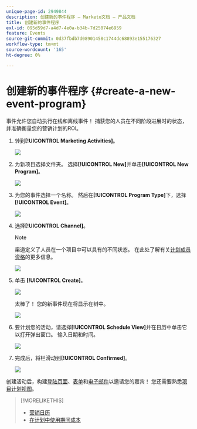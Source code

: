 ```yaml
---
unique-page-id: 2949844
description: 创建新的事件程序 — Marketo文档 — 产品文档
title: 创建新的事件程序
exl-id: 095d59d7-a4d7-4e0a-b34b-7d25074e6959
feature: Events
source-git-commit: 0d37fbdb7d08901458c1744dc68893e155176327
workflow-type: tm+mt
source-wordcount: '165'
ht-degree: 0%

---
```


# 创建新的事件程序 {#create-a-new-event-program}

事件允许您自动执行在线和离线事件！ 捕获您的人员在不同阶段进展时的状态，并准确衡量您的营销计划的ROI。

1. 转到&#x200B;**[!UICONTROL Marketing Activities]**。

   ![](assets/ma.png)

1. 为新项目选择文件夹。 选择&#x200B;**[!UICONTROL New]**&#x200B;并单击&#x200B;**[!UICONTROL New Program]**。

   ![](assets/image2015-2-26-14-3a24-3a30.png)

1. 为您的事件选择一个名称。 然后在&#x200B;**[!UICONTROL Program Type]**&#x200B;下，选择&#x200B;**[!UICONTROL Event]**。

   ![](assets/image2015-2-26-14-3a26-3a6.png)

1. 选择&#x200B;**[!UICONTROL Channel]**。

   >[!NOTE]
   >
   >渠道定义了人员在一个项目中可以具有的不同状态。 在此处了解有关[计划成员资格](/help/marketo/product-docs/core-marketo-concepts/programs/creating-programs/understanding-program-membership.md)的更多信息。

   ![](assets/image2015-2-26-14-3a29-3a3.png)

1. 单击 **[!UICONTROL Create]**。

   ![](assets/image2015-2-26-14-3a33-3a17.png)

   太棒了！ 您的新事件现在将显示在树中。

   ![](assets/image2015-2-26-14-3a34-3a33.png)

1. 要计划您的活动，请选择&#x200B;**[!UICONTROL Schedule View]**&#x200B;并在日历中单击它以打开弹出窗口。 输入日期和时间。

   ![](assets/image2016-3-25-14-3a17-3a33.png)

1. 完成后，将栏滑动到&#x200B;**[!UICONTROL Confirmed]**。

   ![](assets/image2016-3-25-14-3a18-3a13.png)

创建活动后，构建[登陆页面](/help/marketo/product-docs/demand-generation/landing-pages/free-form-landing-pages/create-a-free-form-landing-page.md)、[表单](/help/marketo/product-docs/demand-generation/forms/creating-a-form/create-a-form.md)和[电子邮件](/help/marketo/product-docs/email-marketing/email-programs/creating-an-email-program/create-an-email-program.md)以邀请您的嘉宾！ 您还需要熟悉[项目计划视图](https://docs.marketo.com/display/docs/program+schedule+view)。

>[!MORELIKETHIS]
>
>* [营销日历](/help/marketo/product-docs/core-marketo-concepts/marketing-calendar/understanding-the-calendar/navigating-the-marketing-calendar.md)
>* [在计划中使用期间成本](/help/marketo/product-docs/core-marketo-concepts/programs/working-with-programs/using-period-costs-in-a-program.md)
